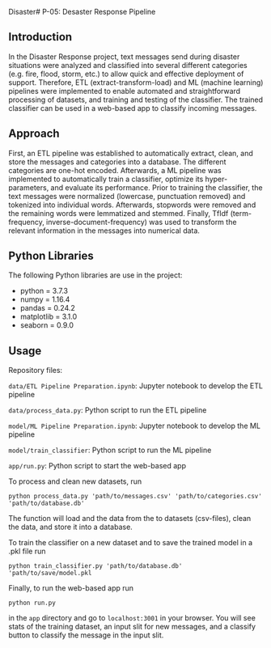 Disaster# P-05: Desaster Response Pipeline

## Introduction
In the Disaster Response project, text messages send during disaster situations were analyzed and classified into several different categories (e.g. fire, flood, storm, etc.) to allow quick and effective deployment of support. Therefore, ETL (extract-transform-load) and ML (machine learning) pipelines were implemented to enable automated and straightforward processing of datasets, and training and testing of the classifier. The trained classifier can be used in a web-based app to classify incoming messages.

## Approach
First, an ETL pipeline was established to automatically extract, clean, and store the messages and categories into a database. The different categories are one-hot encoded. Afterwards, a ML pipeline was implemented to automatically train a classifier, optimize its hyper-parameters, and evaluate its performance. Prior to training the classifier, the text messages were normalized (lowercase, punctuation removed) and tokenized into individual words. Afterwards, stopwords were removed and the remaining words were lemmatized and stemmed. Finally, TfIdf (term-frequency, inverse-document-frequency) was used to transform the relevant information in the messages into numerical data.

## Python Libraries
The following Python libraries are use in the project:
* python = 3.7.3
* numpy = 1.16.4
* pandas = 0.24.2
* matplotlib = 3.1.0
* seaborn = 0.9.0

## Usage
Repository files:

`data/ETL Pipeline Preparation.ipynb`: Jupyter notebook to develop the ETL pipeline

`data/process_data.py`: Python script to run the ETL pipeline

`model/ML Pipeline Preparation.ipynb`: Jupyter notebook to develop the ML pipeline

`model/train_classifier`: Python script to run the ML pipeline

`app/run.py`: Python script to start the web-based app


To process and clean new datasets, run

`python process_data.py 'path/to/messages.csv' 'path/to/categories.csv' 'path/to/database.db'`

The function will load and the data from the to datasets (csv-files), clean the data, and store it into a database.

To train the classifier on a new dataset and to save the trained model in a .pkl file run

`python train_classifier.py 'path/to/database.db' 'path/to/save/model.pkl`

Finally, to run the web-based app run

`python run.py`

in the `app` directory and go to `localhost:3001` in your browser. You will see stats of the training dataset, an input slit for new messages, and a classify button to classify the message in the input slit.
